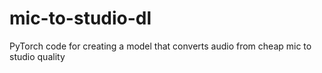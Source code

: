# mic-to-studio-dl
PyTorch code for creating a model that converts audio from cheap mic to studio quality
